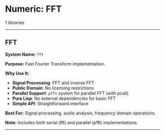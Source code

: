 # Numeric: FFT

1 libraries

---

## FFT

**System Name:** `fft`

**Purpose:** Fast Fourier Transform implementation.

**Why Use It:**
- **Signal Processing**: FFT and inverse FFT
- **Public Domain**: No licensing restrictions
- **Parallel Support**: `pfft` system for parallel FFT (with pcall)
- **Pure Lisp**: No external dependencies for basic FFT
- **Simple API**: Straightforward interface

**Best For:** Signal processing, audio analysis, frequency domain operations.

**Note:** Includes both serial (fft) and parallel (pfft) implementations.

---



